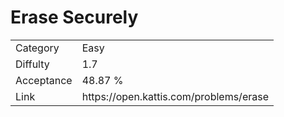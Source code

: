 # Erase Securely

<table>
    <tr>
        <td>Category</td>
        <td>Easy</td>
    </tr>
    <tr>
        <td>Diffulty</td>
        <td>1.7</td>
    </tr>
    <tr>
        <td>Acceptance</td>
        <td>48.87 %</td>
    </tr>
    <tr>
        <td>Link</td>
        <td>https://open.kattis.com/problems/erase</td>
    </tr>
</table>
